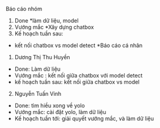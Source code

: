 Báo cáo nhóm

1. Done
*làm dữ liệu, model
2. Vướng mắc
*Xây dựng chatbox
3. Kế hoạch tuần sau:
* kết nối chatbox vs model detect
*Báo cáo cá nhân

1. Dương Thị Thu Huyền
* Done: Làm dữ liệu
* Vướng mắc : kết nối giữa chatbox với model detect
* kế hoạch tuần sau: kết nối giữa chatbox vs model
2. Nguyễn Tuấn Vinh
* Done: tìm hiều xong về yolo
* Vướng mắc: cài đặt yolo, làm dữ liệu
* Kế hoạch tuần tới: giải quyết vướng mắc, và làm dữ liệu

